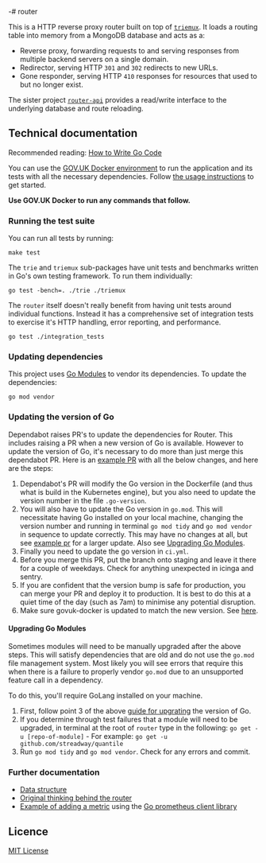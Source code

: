 -# router

This is a HTTP reverse proxy router built on top of [`triemux`][tm]. It
loads a routing table into memory from a MongoDB database and acts as a:

- Reverse proxy, forwarding requests to and serving responses from multiple
  backend servers on a single domain.
- Redirector, serving HTTP `301` and `302` redirects to new URLs.
- Gone responder, serving HTTP `410` responses for resources that used to
  but no longer exist.

The sister project [`router-api`][router-api] provides a read/write
interface to the underlying database and route reloading.

[tm]: https://github.com/alphagov/router/tree/master/triemux
[router-api]: https://github.com/alphagov/router-api

## Technical documentation

Recommended reading: [How to Write Go Code](https://golang.org/doc/code.html)

You can use the [GOV.UK Docker environment](https://github.com/alphagov/govuk-docker) to run the application and its tests with all the necessary dependencies. Follow [the usage instructions](https://github.com/alphagov/govuk-docker#usage) to get started.

**Use GOV.UK Docker to run any commands that follow.**

### Running the test suite

You can run all tests by running:

```
make test
```

The `trie` and `triemux` sub-packages have unit tests and benchmarks written
in Go's own testing framework. To run them individually:

```
go test -bench=. ./trie ./triemux
```

The `router` itself doesn't really benefit from having unit tests around
individual functions. Instead it has a comprehensive set of integration
tests to exercise it's HTTP handling, error reporting, and performance.

```
go test ./integration_tests
```

### Updating dependencies

This project uses [Go Modules](https://github.com/golang/go/wiki/Modules) to vendor its dependencies. To update the dependencies:

    go mod vendor

### Updating the version of Go

Dependabot raises PR's to update the dependencies for Router. This includes raising a PR when a new version of Go is available. However to update the version of Go, it's necessary to do more than just merge this dependabot PR. Here is an [example PR](https://github.com/alphagov/router/pull/345/files) with all the below changes, and here are the steps:

1. Dependabot's PR will modify the Go version in the Dockerfile (and thus what is build in the Kubernetes engine), but you also need to update the version number in the file `.go-version`.
2. You will also have to update the Go version in `go.mod`. This will necessitate having Go installed on your local machine, changing the version number and running in terminal `go mod tidy` and `go mod vendor` in sequence to update correctly. This may have no changes at all, but see [example pr](https://github.com/alphagov/router/pull/307/commits/c0e4d753a48c71e84a3e4734389191e36bae9611) for a larger update. Also see [Upgrading Go Modules](#upgrading-go-modules).
3. Finally you need to update the go version in `ci.yml`.
4. Before you merge this PR, put the branch onto staging and leave it there for a couple of weekdays. Check for anything unexpected in icinga and sentry.
5. If you are confident that the version bump is safe for production, you can merge your PR and deploy it to production. It is best to do this at a quiet time of the day (such as 7am) to minimise any potential disruption.
6. Make sure govuk-docker is updated to match the new version. See [here](https://github.com/alphagov/govuk-docker/pull/643/files).

#### Upgrading Go Modules

Sometimes modules will need to be manually upgraded after the above steps. This will satisfy dependencies that are old and do not use the `go.mod` file management system. Most likely you will see errors that require this when there is a failure to properly vendor `go.mod` due to an unsupported feature call in a dependency.

To do this, you'll require GoLang installed on your machine.

1. First, follow point 3 of the above [guide for upgrating](#updating-the-version-of-go) the version of Go.
2. If you determine through test failures that a module will need to be upgraded, in terminal at the root of `router` type in the following: `go get -u [repo-of-module]` - For example: `go get -u github.com/streadway/quantile`
3. Run `go mod tidy` and `go mod vendor`. Check for any errors and commit.

### Further documentation

- [Data structure](docs/data-structure.md)
- [Original thinking behind the router](https://gdstechnology.blog.gov.uk/2013/12/05/building-a-new-router-for-gov-uk)
- [Example of adding a metric](https://github.com/alphagov/router/commit/b443d3dd9cf776143eed270d01bd98d2233caea6) using the [Go prometheus client library](https://godoc.org/github.com/dnesting/client_golang/prometheus)


## Licence

[MIT License](LICENCE)
